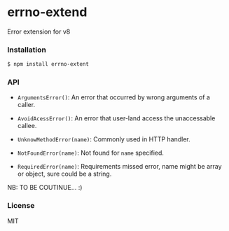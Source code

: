 
errno-extend
================
Error extension for v8

### Installation
```sh
$ npm install errno-extent
```

### API

* `ArgumentsError()`: An error that occurred by wrong arguments of a caller.

* `AvoidAcessError()`: An error that user-land access the unaccessable callee.

* `UnknowMethodError(name)`: Commonly used in HTTP handler.

* `NotFoundError(name)`: Not found for `name` specified.

* `RequiredError(name)`: Requirements missed error, name might be array or object, sure could be a string.

NB: TO BE COUTINUE... :)

### License
MIT